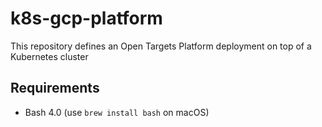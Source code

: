 # k8s-gcp-platform
This repository defines an Open Targets Platform deployment on top of a Kubernetes cluster

## Requirements
- Bash 4.0 (use `brew install bash` on macOS)
